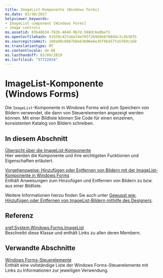 ```yaml
---
title: ImageList-Komponente (Windows Forms)
ms.date: 03/30/2017
helpviewer_keywords:
- ImageList component [Windows Forms]
- image controls
ms.assetid: 83b48634-782b-464d-9b7d-568dc6e0bef2
ms.openlocfilehash: 61939c427a8a74ef85f269d9e8788d4c3c3b3035
ms.sourcegitcommit: 160a88c8087b0e63606e6e35f9bd57fa5f69c168
ms.translationtype: MT
ms.contentlocale: de-DE
ms.lasthandoff: 03/09/2019
ms.locfileid: "57722034"
---
```

# <a name="imagelist-component-windows-forms"></a>ImageList-Komponente (Windows Forms)
Die `ImageList`-Komponente in Windows Forms wird zum Speichern von Bildern verwendet, die dann von Steuerelementen angezeigt werden können. Mit einer Bildliste können Sie Code für einen einzelnen, konsistenten Katalog von Bildern schreiben.  
  
## <a name="in-this-section"></a>In diesem Abschnitt  
 [Übersicht über die ImageList-Komponente](imagelist-component-overview-windows-forms.md)  
 Hier werden die Komponente und ihre wichtigsten Funktionen und Eigenschaften erläutert.  
  
 [Vorgehensweise: Hinzufügen oder Entfernen von Bildern mit der ImageList-Komponente in Windows Forms](how-to-add-or-remove-images-with-the-windows-forms-imagelist-component.md)  
 Enthält Anweisungen zum Hinzufügen und Entfernen von Bildern zu bzw. aus einer Bildliste.  
  
 Weitere Informationen hierzu finden Sie auch unter [Gewusst wie: Hinzufügen oder Entfernen von ImageList-Bildern mithilfe des Designers](how-to-add-or-remove-imagelist-images-with-the-designer.md).  
  
## <a name="reference"></a>Referenz  
 <xref:System.Windows.Forms.ImageList>  
 Beschreibt diese Klasse und enthält Links zu allen deren Membern.  
  
## <a name="related-sections"></a>Verwandte Abschnitte  
 [Windows Forms-Steuerelemente](controls-to-use-on-windows-forms.md)  
 Enthält eine vollständige Liste der Windows Forms-Steuerelemente mit Links zu Informationen zur jeweiligen Verwendung.
